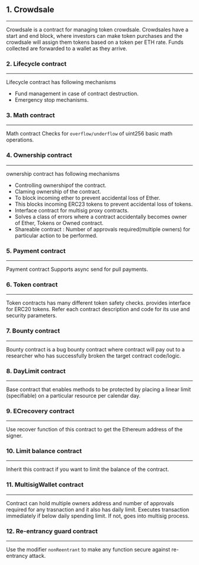 ## 1. Crowdsale
***
Crowdsale is a contract for managing token crowdsale. Crowdsales have a start and end block, where investors can make token purchases and the crowdsale will assign them tokens based on a token per ETH rate. Funds collected are forwarded to a wallet as they arrive.
    
### 2. Lifecycle contract
***
Lifecycle contract has following mechanisms
* Fund management in case of contract destruction.
* Emergency stop mechanisms.

### 3. Math contract
***
Math contract Checks for `overflow/underflow` of uint256 basic math operations.

### 4. Ownership contract
***
ownership contract has following mechanisms
* Controlling ownershipof the contract.
* Claming ownership of the contract.
* To block incoming ether to prevent accidental loss of Ether.
* This blocks incoming ERC23 tokens to prevent accidental loss of tokens.
* Interface contract for multisig proxy contracts.
* Solves a class of errors where a contract accidentally becomes owner of Ether, Tokens or Owned contract.
* Shareable contract : Number of approvals required(multiple owners) for particular action to be performed.

### 5. Payment contract
***
Payment contract Supports async send for pull payments.

### 6. Token contract
***
Token contracts has many different token safety checks. provides interface for ERC20 tokens. Refer each contract description and code for its use and security parameters.

### 7. Bounty contract
***
Bounty contract is a bug bounty contract where contract will pay out to a researcher who has successfully broken the target contract code/logic.

### 8. DayLimit contract
***
Base contract that enables methods to be protected by placing a linear limit (specifiable) on a particular resource per calendar day.

### 9. ECrecovery contract
***
Use recover function of this contract to get the Ethereum address of the signer.

### 10. Limit balance contract
***
Inherit this contract if you want to limit the balance of the contract.

### 11. MultisigWallet contract
***
Contract can hold multiple owners address and number of approvals required for any trasnaction and it also has daily limit. Executes transaction immediately if below daily spending limit. If not, goes into multisig process.

### 12. Re-entrancy guard contract
***
Use the modifier `nonReentrant` to make any function secure against re-entrancy attack.